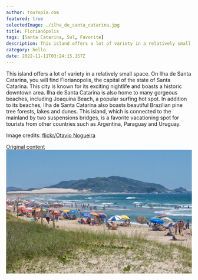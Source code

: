 ```yaml
---
author: touropia.com
featured: true
selectedImage: ./ilha_de_santa_catarina.jpg
title: Florianópolis
tags: [Santa Catarina, Sul, Favorite]
description: This island offers a lot of variety in a relatively small space.
category: hello
date: 2022-11-11T03:24:15.157Z
---
```


This island offers a lot of variety in a relatively small space. On Ilha de Santa Catarina, you will find Florianopolis, the capital of the state of Santa Catarina. This city is known for its exciting nightlife and boasts a historic downtown area. Ilha de Santa Catarina is also home to many gorgeous beaches, including Joaquina Beach, a popular surfing hot spot. In addition to its beaches, Ilha de Santa Catarina also boasts beautiful Brazilian pine tree forests, lakes and dunes. This island, which is connected to the mainland by two suspensions bridges, is a favorite vacationing spot for tourists from other countries such as Argentina, Paraguay and Uruguay.

Image credits: [flickr/Otavio Nogueira](https://www.flickr.com/photos/55953988@N00)

[Original content](https://www.touropia.com/islands-in-brazil/)
![img](./ilha_de_santa_catarina.jpg)
